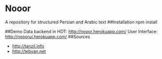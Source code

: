# Nooor
A repository for structured Persian and Arabic text
##Installation
npm install

##Demo
Data backend in HDT: http://nooor.herokuapp.com/
User Interface: http://nooorui.herokuapp.com/
##Sources
- http://tanzil.info
- http://tebyan.net
